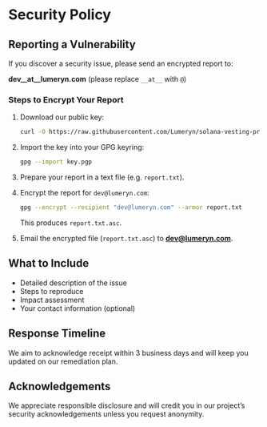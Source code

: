 # Security Policy

## Reporting a Vulnerability

If you discover a security issue, please send an encrypted report to:

**dev\_\_at\_\_lumeryn.com** (please replace `__at__` with `@`)

### Steps to Encrypt Your Report

1. Download our public key:

   ```bash
   curl -O https://raw.githubusercontent.com/Lumeryn/solana-vesting-program/refs/heads/main/key.pgp
   ```

2. Import the key into your GPG keyring:

   ```bash
   gpg --import key.pgp
   ```

3. Prepare your report in a text file (e.g. `report.txt`).

4. Encrypt the report for `dev@lumeryn.com`:

   ```bash
   gpg --encrypt --recipient "dev@lumeryn.com" --armor report.txt
   ```

   This produces `report.txt.asc`.

5. Email the encrypted file (`report.txt.asc`) to **dev@lumeryn.com**.

## What to Include

- Detailed description of the issue
- Steps to reproduce
- Impact assessment
- Your contact information (optional)

## Response Timeline

We aim to acknowledge receipt within 3 business days and will keep you updated on our remediation plan.

## Acknowledgements

We appreciate responsible disclosure and will credit you in our project’s security acknowledgements unless you request anonymity.
